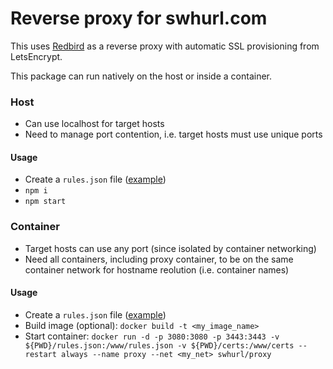 # Reverse proxy for swhurl.com

This uses [Redbird](https://github.com/OptimalBits/redbird) as a reverse proxy with automatic SSL provisioning from LetsEncrypt.

This package can run natively on the host or inside a container.

### Host

- Can use localhost for target hosts
- Need to manage port contention, i.e. target hosts must use unique ports  

#### Usage

- Create a `rules.json` file ([example](example-rules.json))
- `npm i`
- `npm start`

### Container

- Target hosts can use any port (since isolated by container networking)
- Need all containers, including proxy container, to be on the same container network for hostname reolution (i.e. container names)  

#### Usage

- Create a `rules.json` file ([example](example-rules.json))
- Build image (optional): `docker build -t <my_image_name>` 
- Start container: `docker run -d -p 3080:3080 -p 3443:3443 -v ${PWD}/rules.json:/www/rules.json -v ${PWD}/certs:/www/certs --restart always --name proxy --net <my_net> swhurl/proxy`

